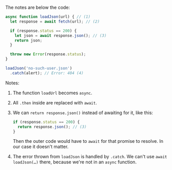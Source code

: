 
The notes are below the code:

```js run
async function loadJson(url) { // (1)
  let response = await fetch(url); // (2)

  if (response.status == 200) {
    let json = await response.json(); // (3)
    return json;
  }

  throw new Error(response.status);
}

loadJson('no-such-user.json')
  .catch(alert); // Error: 404 (4)
```

Notes:

1. The function `loadUrl` becomes `async`.
2. All `.then` inside are replaced with `await`.
3. We can `return response.json()` instead of awaiting for it, like this:

    ```js
    if (response.status == 200) {
      return response.json(); // (3)
    }
    ```

    Then the outer code would have to `await` for that promise to resolve. In our case it doesn't matter.
4. The error thrown from `loadJson` is handled by `.catch`. We can't use `await loadJson(…)` there, because we're not in an `async` function.
